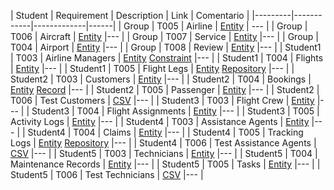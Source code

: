 | Student | Requirement | Description | Link | Comentario |
|---------|------------|-------------|------|
|    Group     |    T005        |    Airline         |  [Entity](https://github.com/DP2-C1-046/Acme-ANS-D02/blob/master/src/main/java/acme/entities/airlines/Airline.java)    | --- |
|   Group      |     T006       |      Aircraft       |   [Entity](https://github.com/DP2-C1-046/Acme-ANS-D02/blob/master/src/main/java/acme/entities/aircrafts/Aircraft.java)   |--- |
|   Group      |      T007      |       Service      |  [Entity](https://github.com/DP2-C1-046/Acme-ANS-D02/blob/master/src/main/java/acme/entities/services/Service.java)    |--- |
|    Group     |      T004      |      Airport       |  [Entity](https://github.com/DP2-C1-046/Acme-ANS-D02/blob/master/src/main/java/acme/entities/airports/Airport.java)    |--- |
|    Group     |      T008      |     Review        |  [Entity](https://github.com/DP2-C1-046/Acme-ANS-D02/blob/master/src/main/java/acme/entities/reviews/Review.java)    |--- |
|    Student1     |     T003       |     Airline Managers        |  [Entity](https://github.com/DP2-C1-046/Acme-ANS-D02/blob/master/src/main/java/acme/realms/AirlineManager.java)  [Constraint](https://github.com/DP2-C1-046/Acme-ANS-D02/blob/master/src/main/java/acme/constraints/AirlineManagerValidator.java)  |--- |
|   Student1      |      T004      |     Flights        |  [Entity](https://github.com/DP2-C1-046/Acme-ANS-D02/blob/master/src/main/java/acme/entities/flights/Flight.java)    |--- |
|    Student1     |     T005       |     Flight Legs        |  [Entity](https://github.com/DP2-C1-046/Acme-ANS-D02/blob/master/src/main/java/acme/entities/legs/Leg.java)  [Repository](https://github.com/DP2-C1-046/Acme-ANS-D02/blob/master/src/main/java/acme/entities/legs/LegRepository.java)    |--- |
|    Student2     |    T003        |     Customers        |  [Entity](https://github.com/DP2-C1-046/Acme-ANS-D02/blob/master/src/main/java/acme/realms/Customer.java)    |--- |
|    Student2     |    T004        |     Bookings        |  [Entity](https://github.com/DP2-C1-046/Acme-ANS-D02/blob/master/src/main/java/acme/entities/bookings/Booking.java) [Record](https://github.com/DP2-C1-046/Acme-ANS-D02/blob/master/src/main/java/acme/entities/bookings/BookingRecord.java)    |--- |
|    Student2     |     T005       |     Passenger        |   [Entity](https://github.com/DP2-C1-046/Acme-ANS-D02/blob/master/src/main/java/acme/entities/passengers/Passenger.java)   |--- |
|    Student2     |      T006      |      Test Customers       |  [CSV](https://github.com/DP2-C1-046/Acme-ANS-D02/blob/72db6630150e7037478a728e2189c2befe04055c/src/main/resources/WEB-INF/data/sample/customer.csv)    |--- |
|     Student3    |     T003       |     Flight Crew        |  [Entity](https://github.com/DP2-C1-046/Acme-ANS-D02/blob/master/src/main/java/acme/realms/FlightCrewMember.java)    |--- |
|   Student3      |      T004      |     Flight Assignments        |   [Entity](https://github.com/DP2-C1-046/Acme-ANS-D02/blob/master/src/main/java/acme/entities/assignments/FlightAssignment.java)   |--- |
|    Student3     |     T005       |      Activity Logs       |  [Entity]()    |--- |
|     Student4    |      T003      |       Assistance Agents      |  [Entity](https://github.com/DP2-C1-046/Acme-ANS-D02/blob/master/src/main/java/acme/realms/AssistanceAgent.java)    |--- |
|    Student4     |     T004       |      Claims       |  [Entity](https://github.com/DP2-C1-046/Acme-ANS-D02/blob/master/src/main/java/acme/entities/claims/Claim.java)    |--- |
|    Student4     |      T005      |    Tracking Logs         |   [Entity](https://github.com/DP2-C1-046/Acme-ANS-D02/blob/master/src/main/java/acme/entities/claims/TrackingLog.java) [Repository](https://github.com/DP2-C1-046/Acme-ANS-D02/blob/master/src/main/java/acme/entities/claims/TrackingLogRepository.java)   |--- |
|    Student4     |     T006       |     Test Assistance Agents        |  [CSV]()    |--- |
|    Student5     |     T003       |      Technicians       |   [Entity](https://github.com/DP2-C1-046/Acme-ANS-D02/blob/master/src/main/java/acme/entities/technicians/Technicians.java)   |--- |
|    Student5     |     T004       |       Maintenance Records      |   [Entity](https://github.com/DP2-C1-046/Acme-ANS-D02/blob/master/src/main/java/acme/entities/maintenaceRecords/MaintenanceRecords.java)   |--- |
|    Student5     |    T005        |       Tasks      |  [Entity](https://github.com/DP2-C1-046/Acme-ANS-D02/blob/master/src/main/java/acme/entities/tasks/Tasks.java)    |--- |
|     Student5    |     T006       |      Test Technicians       |  [CSV](https://github.com/DP2-C1-046/Acme-ANS-D02/blob/master/src/main/resources/WEB-INF/data/sample/technicians.csv)    |--- |

